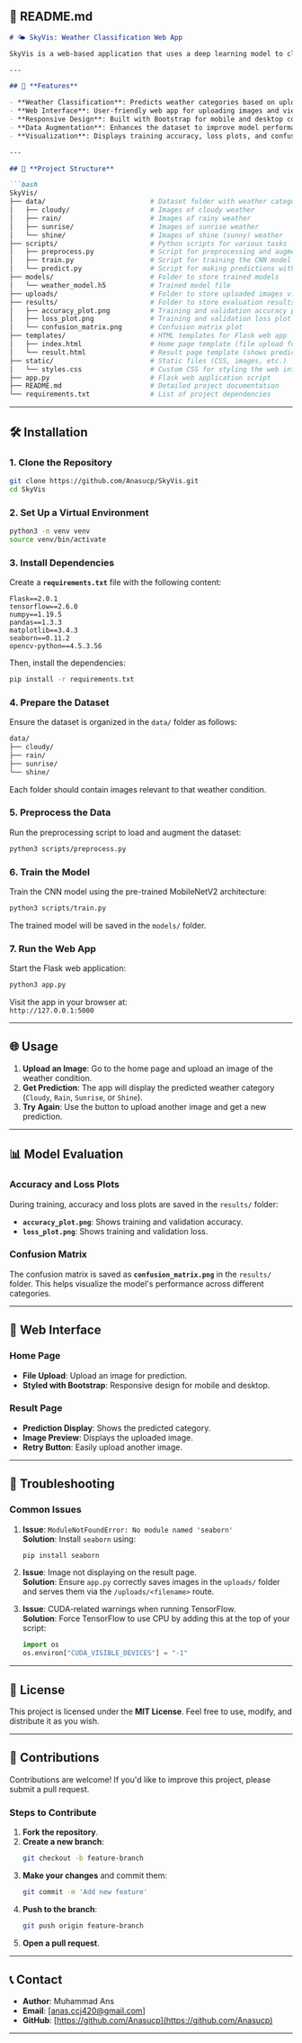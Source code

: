 
## 📄 **README.md**

```markdown
# 🌤️ SkyVis: Weather Classification Web App

SkyVis is a web-based application that uses a deep learning model to classify weather conditions from images. The model can predict four weather categories: **Cloudy, Rain, Sunrise, and Shine**. This project uses a Convolutional Neural Network (CNN) with the **MobileNetV2** architecture for image classification, and the web interface is built using **Flask** with **Bootstrap** for styling.

---

## 🚀 **Features**

- **Weather Classification**: Predicts weather categories based on uploaded images.
- **Web Interface**: User-friendly web app for uploading images and viewing predictions.
- **Responsive Design**: Built with Bootstrap for mobile and desktop compatibility.
- **Data Augmentation**: Enhances the dataset to improve model performance.
- **Visualization**: Displays training accuracy, loss plots, and confusion matrices for evaluation.

---

## 📂 **Project Structure**

```bash
SkyVis/
├── data/                          # Dataset folder with weather categories
│   ├── cloudy/                    # Images of cloudy weather
│   ├── rain/                      # Images of rainy weather
│   ├── sunrise/                   # Images of sunrise weather
│   └── shine/                     # Images of shine (sunny) weather
├── scripts/                       # Python scripts for various tasks
│   ├── preprocess.py              # Script for preprocessing and augmenting the dataset
│   ├── train.py                   # Script for training the CNN model
│   └── predict.py                 # Script for making predictions with the trained model
├── models/                        # Folder to store trained models
│   └── weather_model.h5           # Trained model file
├── uploads/                       # Folder to store uploaded images via the web app
├── results/                       # Folder to store evaluation results
│   ├── accuracy_plot.png          # Training and validation accuracy plot
│   ├── loss_plot.png              # Training and validation loss plot
│   └── confusion_matrix.png       # Confusion matrix plot
├── templates/                     # HTML templates for Flask web app
│   ├── index.html                 # Home page template (file upload form)
│   └── result.html                # Result page template (shows prediction and image)
├── static/                        # Static files (CSS, images, etc.)
│   └── styles.css                 # Custom CSS for styling the web interface
├── app.py                         # Flask web application script
├── README.md                      # Detailed project documentation
└── requirements.txt               # List of project dependencies
```

---

## 🛠️ **Installation**

### **1. Clone the Repository**

```bash
git clone https://github.com/Anasucp/SkyVis.git
cd SkyVis
```

### **2. Set Up a Virtual Environment**

```bash
python3 -m venv venv
source venv/bin/activate
```

### **3. Install Dependencies**

Create a **`requirements.txt`** file with the following content:

```
Flask==2.0.1
tensorflow==2.6.0
numpy==1.19.5
pandas==1.3.3
matplotlib==3.4.3
seaborn==0.11.2
opencv-python==4.5.3.56
```

Then, install the dependencies:

```bash
pip install -r requirements.txt
```

### **4. Prepare the Dataset**

Ensure the dataset is organized in the `data/` folder as follows:

```bash
data/
├── cloudy/
├── rain/
├── sunrise/
└── shine/
```

Each folder should contain images relevant to that weather condition.

### **5. Preprocess the Data**

Run the preprocessing script to load and augment the dataset:

```bash
python3 scripts/preprocess.py
```

### **6. Train the Model**

Train the CNN model using the pre-trained MobileNetV2 architecture:

```bash
python3 scripts/train.py
```

The trained model will be saved in the `models/` folder.

### **7. Run the Web App**

Start the Flask web application:

```bash
python3 app.py
```

Visit the app in your browser at:  
`http://127.0.0.1:5000`

---

## 🌐 **Usage**

1. **Upload an Image**: Go to the home page and upload an image of the weather condition.
2. **Get Prediction**: The app will display the predicted weather category (`Cloudy`, `Rain`, `Sunrise`, or `Shine`).
3. **Try Again**: Use the button to upload another image and get a new prediction.

---

## 📊 **Model Evaluation**

### **Accuracy and Loss Plots**

During training, accuracy and loss plots are saved in the `results/` folder:

- **`accuracy_plot.png`**: Shows training and validation accuracy.
- **`loss_plot.png`**: Shows training and validation loss.

### **Confusion Matrix**

The confusion matrix is saved as **`confusion_matrix.png`** in the `results/` folder. This helps visualize the model's performance across different categories.

---

## 🎨 **Web Interface**

### **Home Page**

- **File Upload**: Upload an image for prediction.
- **Styled with Bootstrap**: Responsive design for mobile and desktop.

### **Result Page**

- **Prediction Display**: Shows the predicted category.
- **Image Preview**: Displays the uploaded image.
- **Retry Button**: Easily upload another image.

---

## 🐞 **Troubleshooting**

### **Common Issues**

1. **Issue**: `ModuleNotFoundError: No module named 'seaborn'`  
   **Solution**: Install `seaborn` using:  
   ```bash
   pip install seaborn
   ```

2. **Issue**: Image not displaying on the result page.  
   **Solution**: Ensure `app.py` correctly saves images in the `uploads/` folder and serves them via the `/uploads/<filename>` route.

3. **Issue**: CUDA-related warnings when running TensorFlow.  
   **Solution**: Force TensorFlow to use CPU by adding this at the top of your script:  
   ```python
   import os
   os.environ["CUDA_VISIBLE_DEVICES"] = "-1"
   ```

---

## 📜 **License**

This project is licensed under the **MIT License**. Feel free to use, modify, and distribute it as you wish.

---

## 🙌 **Contributions**

Contributions are welcome! If you'd like to improve this project, please submit a pull request.

### **Steps to Contribute**

1. **Fork the repository**.
2. **Create a new branch**:  
   ```bash
   git checkout -b feature-branch
   ```
3. **Make your changes** and commit them:  
   ```bash
   git commit -m 'Add new feature'
   ```
4. **Push to the branch**:  
   ```bash
   git push origin feature-branch
   ```
5. **Open a pull request**.

---

## 📞 **Contact**

- **Author**: Muhammad Ans  
- **Email**: [anas.ccj420@gmail.com]  
- **GitHub**: [https://github.com/Anasucp](https://github.com/Anasucp)

---

